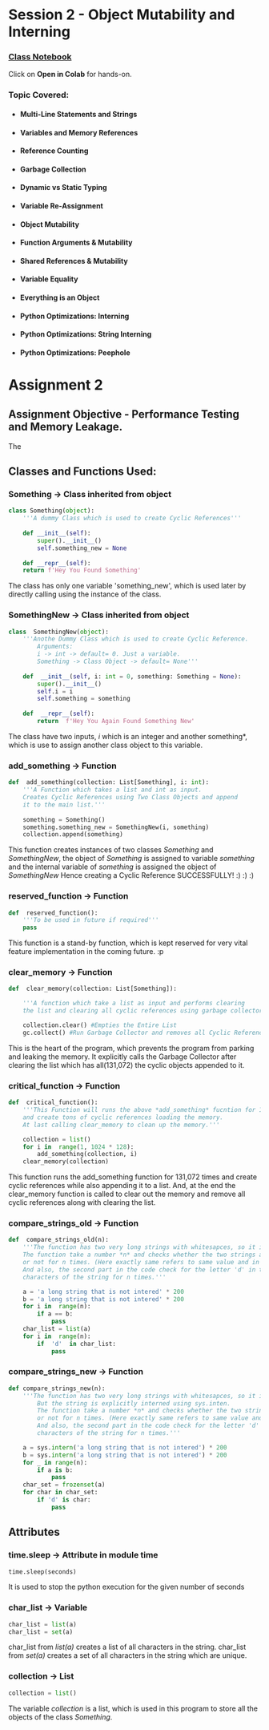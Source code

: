 # Session 2 - Object Mutability and Interning

### [Class Notebook](https://github.com/abdksyed/EPAi2/blob/main/Session02_ObjectMutability_Interning/notebooks/Session%202%20-%20Object%20Mutability%20and%20Intering.ipynb)
Click on **Open in Colab** for hands-on.

### Topic Covered:
* #### Multi-Line Statements and Strings
* #### Variables and Memory References
* #### Reference Counting
* #### Garbage Collection
* #### Dynamic vs Static Typing
* #### Variable Re-Assignment
* #### Object Mutability
* #### Function Arguments & Mutability
* #### Shared References & Mutability
* #### Variable Equality
* #### Everything is an Object
* #### Python Optimizations: Interning
* #### Python Optimizations: String Interning
* #### Python Optimizations: Peephole

# Assignment 2

## Assignment Objective - Performance Testing and Memory Leakage.
The 

## Classes and Functions Used:

### Something -> Class inherited from **object**
```python
class Something(object):
    '''A dummy Class which is used to create Cyclic References'''
    
    def __init__(self):
        super().__init__()
        self.something_new = None    
        
    def __repr__(self):
    return f'Hey You Found Something'
```
The class has only one variable 'something_new', which is used later by directly calling using the instance of the class.

### SomethingNew -> Class inherited from **object**
```python
class  SomethingNew(object):
    '''Anothe Dummy Class which is used to create Cyclic Reference.
        Arguments:
        i -> int -> default= 0. Just a variable.
        Something -> Class Object -> default= None'''
    
    def  __init__(self, i: int = 0, something: Something = None):
        super().__init__()
        self.i = i
        self.something = something
    
    def  __repr__(self):
        return  f'Hey You Again Found Something New'
```
The class have two inputs, *i* which is an integer and another something*, which is use to assign another class object to this variable.

### add_something -> Function
```python
def  add_something(collection: List[Something], i: int):
    '''A Function which takes a list and int as input.
    Creates Cyclic References using Two Class Objects and append
    it to the main list.'''
    
    something = Something()
    something.something_new = SomethingNew(i, something)
    collection.append(something)
```
This function creates instances of two classes *Something* and *SomethingNew*, the object of *Something* is assigned to variable *something* and the internal variable of *something* is assigned the object of *SomethingNew*
Hence creating a Cyclic Reference SUCCESSFULLY! :) :) :)

### reserved_function -> Function
```python
def  reserved_function():
    '''To be used in future if required'''
    pass
```
This function is a stand-by function, which is kept reserved for very vital feature implementation in the coming future. :p

### clear_memory -> Function
```python
def  clear_memory(collection: List[Something]):

    '''A function which take a list as input and performs clearing
    the list and clearing all cyclic references using garbage collector.'''

    collection.clear() #Empties the Entire List
    gc.collect() #Run Garbage Collector and removes all Cyclic References
```
This is the heart of the program, which prevents the program from parking and leaking the memory. It explicitly calls the Garbage Collector after clearing the list which has all(131,072) the cyclic objects appended to it.

### critical_function -> Function
```python
def  critical_function():
    '''This Function will runs the above *add_something* fucntion for 1024*128(131,072) times 
    and create tons of cyclic references loading the memory.
    At last calling clear_memory to clean up the memory.'''

    collection = list()
    for i in  range(1, 1024 * 128):
        add_something(collection, i)
    clear_memory(collection)
```
This function runs the add_something function for 131,072 times and create cyclic references while also appending it to a list. And, at the end the clear_memory function is called to clear out the memory and remove all cyclic references along with clearing the list.

### compare_strings_old -> Function
```python
def  compare_strings_old(n):
    '''The function has two very long strings with whitesapces, so it is not interned.
    The function take a number *n* and checks whether the two strings are exact same
    or not for n times. (Here exactly same refers to same value and in same location).
    And also, the second part in the code check for the letter 'd' in the list of 
    characters of the string for n times.'''

    a = 'a long string that is not intered' * 200
    b = 'a long string that is not intered' * 200
    for i in  range(n):
        if a == b:
            pass
    char_list = list(a)
    for i in  range(n):
        if  'd'  in char_list:
            pass
```
### compare_strings_new -> Function
```python
def compare_strings_new(n):
    '''The function has two very long strings with whitesapces, so it is not interned.
        But the string is explicitly interned using sys.inten.
        The function take a number *n* and checks whether the two strings are exact same
        or not for n times. (Here exactly same refers to same value and in same location).
        And also, the second part in the code check for the letter 'd' in the list of 
        characters of the string for n times.'''

    a = sys.intern('a long string that is not intered') * 200
    b = sys.intern('a long string that is not intered') * 200
    for _ in range(n):
        if a is b:
            pass
    char_set = frozenset(a)
    for char in char_set:
        if 'd' is char:
            pass
```
## Attributes 

### time.sleep -> Attribute in module time
```python
time.sleep(seconds)
```
It is used to stop the python execution for the given number of seconds

### char_list -> Variable
```python
char_list = list(a)
char_list = set(a)
```
char_list from *list(a)* creates a list of all characters in the string.
char_list from *set(a)* creates a set of all characters in the string which are unique.

### collection -> List
```python
collection = list()
```
The variable *collection* is a list, which is used in this program to store all the objects of the class *Something*.